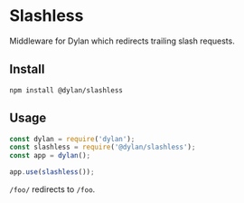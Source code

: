 # Slashless

Middleware for Dylan which redirects trailing slash requests.

## Install

`npm install @dylan/slashless`

## Usage

``` js
const dylan = require('dylan');
const slashless = require('@dylan/slashless');
const app = dylan();

app.use(slashless());
```

`/foo/` redirects to `/foo`.
